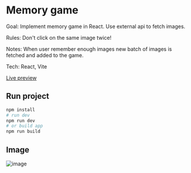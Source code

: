 # Memory game

Goal: Implement memory game in React. Use external api to fetch images. 

Rules: Don't click on the same image twice!

Notes: When user remember enough images new batch of images is fetched and added to the game.
  
Tech: React, Vite

[Live preview](https://miha-f.github.io/the-odin-project-monorepo/memory_game/dist/)

## Run project
```bash
npm install
# run dev
npm run dev
# or build app
npm run build
```

## Image
![image](https://github.com/user-attachments/assets/d0a34373-0c2f-420b-b37b-7bb3f11527dc)
